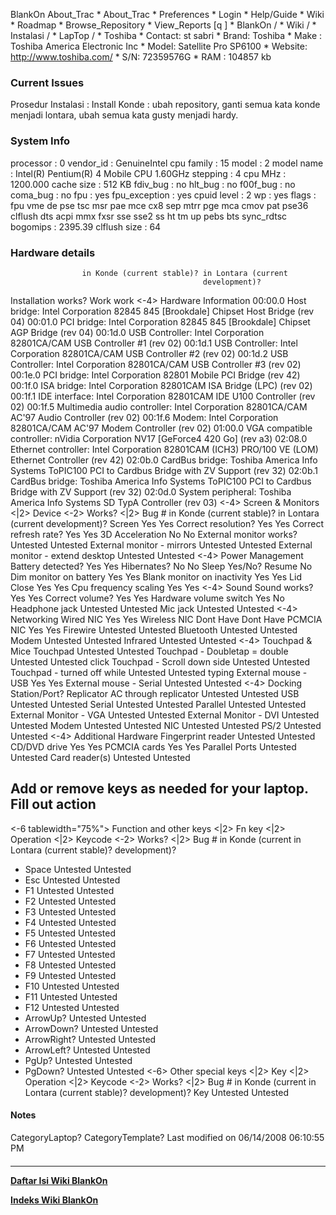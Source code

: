    BlankOn
 About_Trac
    * About_Trac
    * Preferences
    * Login
    * Help/Guide
    * Wiki
    * Roadmap
    * Browse_Repository
    * View_Reports
[q                 ]
    * BlankOn  /
    * Wiki  /
    * Instalasi  /
    * LapTop  /
    * Toshiba
    * Contact: st sabri
    * Brand: Toshiba
    * Make : Toshiba America Electronic Inc
    * Model: Satellite Pro SP6100
    * Website: ​http://www.toshiba.com/
    * S/N: 72359576G
    * RAM : 104857 kb
### Current Issues
Prosedur Instalasi :
Install Konde : ubah repository, ganti semua kata konde menjadi lontara, ubah
semua kata gusty menjadi hardy.
### System Info
processor	: 0
vendor_id	: GenuineIntel
cpu family	: 15
model		: 2
model name	: Intel(R) Pentium(R) 4 Mobile CPU 1.60GHz
stepping	: 4
cpu MHz		: 1200.000
cache size	: 512 KB
fdiv_bug	: no
hlt_bug		: no
f00f_bug	: no
coma_bug	: no
fpu		: yes
fpu_exception	: yes
cpuid level	: 2
wp		: yes
flags		: fpu vme de pse tsc msr pae mce cx8 sep mtrr pge mca cmov pat pse36
clflush dts acpi mmx fxsr sse sse2 ss ht tm up pebs bts sync_rdtsc
bogomips	: 2395.39
clflush size	: 64
### Hardware details
                    in Konde (current stable)? in Lontara (current
                                               development)?
Installation works? Work                       work
<-4> Hardware Information
00:00.0 Host bridge: Intel Corporation 82845 845 [Brookdale] Chipset Host
Bridge (rev 04)
00:01.0 PCI bridge: Intel Corporation 82845 845 [Brookdale] Chipset AGP Bridge
(rev 04)
00:1d.0 USB Controller: Intel Corporation 82801CA/CAM USB Controller #1 (rev
02)
00:1d.1 USB Controller: Intel Corporation 82801CA/CAM USB Controller #2 (rev
02)
00:1d.2 USB Controller: Intel Corporation 82801CA/CAM USB Controller #3 (rev
02)
00:1e.0 PCI bridge: Intel Corporation 82801 Mobile PCI Bridge (rev 42)
00:1f.0 ISA bridge: Intel Corporation 82801CAM ISA Bridge (LPC) (rev 02)
00:1f.1 IDE interface: Intel Corporation 82801CAM IDE U100 Controller (rev 02)
00:1f.5 Multimedia audio controller: Intel Corporation 82801CA/CAM AC'97 Audio
Controller (rev 02)
00:1f.6 Modem: Intel Corporation 82801CA/CAM AC'97 Modem Controller (rev 02)
01:00.0 VGA compatible controller: nVidia Corporation NV17 [GeForce4 420 Go]
(rev a3)
02:08.0 Ethernet controller: Intel Corporation 82801CAM (ICH3) PRO/100 VE (LOM)
Ethernet Controller (rev 42)
02:0b.0 CardBus bridge: Toshiba America Info Systems ToPIC100 PCI to Cardbus
Bridge with ZV Support (rev 32)
02:0b.1 CardBus bridge: Toshiba America Info Systems ToPIC100 PCI to Cardbus
Bridge with ZV Support (rev 32)
02:0d.0 System peripheral: Toshiba America Info Systems SD TypA Controller (rev
03)
<-4> Screen & Monitors
<|2> Device                       <-2> Works?                       <|2> Bug #
in Konde (current stable)?        in Lontara (current development)?
Screen                            Yes                               Yes
Correct resolution?               Yes                               Yes
Correct refresh rate?             Yes                               Yes
3D Acceleration                   No                                No
External monitor works?           Untested                          Untested
External monitor - mirrors        Untested                          Untested
External monitor - extend desktop Untested                          Untested
<-4> Power Management
Battery detected?                 Yes                               Yes
Hibernates?                       No                                No
Sleep                             Yes/No? Resume                    No
Dim monitor on battery            Yes                               Yes
Blank monitor on inactivity       Yes                               Yes
Lid Close                         Yes                               Yes
Cpu frequency scaling             Yes                               Yes
<-4> Sound
Sound works?                      Yes                               Yes
Correct volume?                   Yes                               Yes
Hardware volume switch            Yes                               No
Headphone jack                    Untested                          Untested
Mic jack                          Untested                          Untested
<-4> Networking
Wired NIC                         Yes                               Yes
Wireless NIC                      Dont Have                         Dont Have
PCMCIA NIC                        Yes                               Yes
Firewire                          Untested                          Untested
Bluetooth                         Untested                          Untested
Modem                             Untested                          Untested
Infrared                          Untested                          Untested
<-4> Touchpad & Mice
Touchpad                          Untested                          Untested
Touchpad - Doubletap = double     Untested                          Untested
click
Touchpad - Scroll down side       Untested                          Untested
Touchpad - turned off while       Untested                          Untested
typing
External mouse - USB              Yes                               Yes
External mouse - Serial           Untested                          Untested
<-4> Docking Station/Port?
Replicator
AC through replicator             Untested                          Untested
USB                               Untested                          Untested
Serial                            Untested                          Untested
Parallel                          Untested                          Untested
External Monitor - VGA            Untested                          Untested
External Monitor - DVI            Untested                          Untested
Modem                             Untested                          Untested
NIC                               Untested                          Untested
PS/2                              Untested                          Untested
<-4> Additional Hardware
Fingerprint reader                Untested                          Untested
CD/DVD drive                      Yes                               Yes
PCMCIA cards                      Yes                               Yes
Parallel Ports                    Untested                          Untested
Card reader(s)                    Untested                          Untested
## Add or remove keys as needed for your laptop. Fill out action
<-6 tablewidth="75%">
Function and other
keys
<|2> Fn key           <|2> Operation      <|2> Keycode <-2> Works? <|2> Bug #
in Konde (current     in Lontara (current
stable)?              development)?
+ Space                                                Untested    Untested
+ Esc                                                  Untested    Untested
+ F1                                                   Untested    Untested
+ F2                                                   Untested    Untested
+ F3                                                   Untested    Untested
+ F4                                                   Untested    Untested
+ F5                                                   Untested    Untested
+ F6                                                   Untested    Untested
+ F7                                                   Untested    Untested
+ F8                                                   Untested    Untested
+ F9                                                   Untested    Untested
+ F10                                                  Untested    Untested
+ F11                                                  Untested    Untested
+ F12                                                  Untested    Untested
+ ArrowUp?                                             Untested    Untested
+ ArrowDown?                                           Untested    Untested
+ ArrowRight?                                          Untested    Untested
+ ArrowLeft?                                           Untested    Untested
+ PgUp?                                                Untested    Untested
+ PgDown?                                              Untested    Untested
<-6> Other special
keys
<|2> Key              <|2> Operation      <|2> Keycode <-2> Works? <|2> Bug #
in Konde (current     in Lontara (current
stable)?              development)?
Key                                                    Untested    Untested
#### Notes
CategoryLaptop? CategoryTemplate?
Last modified on 06/14/2008 06:10:55 PM
#### 
    
 
 
 
 
 
---
[**Daftar Isi Wiki BlankOn**](/DaftarIsi/README.md)
 
[**Indeks Wiki BlankOn**](/Indeks.md)
